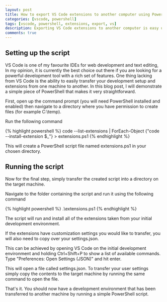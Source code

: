 ```yaml
---
layout: post
title: How to export VS Code extensions to another computer using PowerShell
categories: [vscode, powershell]
tags: [vscode, powershell, extensions, export, vs]
description: Exporting VS Code extensions to another computer is easy using PowerShell.
comments: true
---
```


## Setting up the script

VS Code is one of my favourite IDEs for web development and text editing, In my opinion, it is currently the best choice out there if you are looking for a powerful development tool with a rich set of features. One thing lacking from VS Code is the ability to easily transfer your development setup and extensions from one machine to another. In this blog post, I will demonstrate a simple piece of PowerShell that makes it very straightforward.

First, open up the command prompt (you will need PowerShell installed and enabled) then navigate to a directory where you have permission to create files (for example C:\temp).

Run the following command

{% highlight powershell %}
code --list-extensions | ForEach-Object {"code --install-extension $_"} > extensions.ps1
{% endhighlight %}

This will create a PowerShell script file named extensions.ps1 in your chosen directory.

## Running the script

Now for the final step, simply transfer the created script into a directory on the target machine.

Navigate to the folder containing the script and run it using the following command

{% highlight powershell %}
.\extensions.ps1
{% endhighlight %}

The script will run and install all of the extensions taken from your initial development environment.

If the extensions have customization settings you would like to transfer, you will also need to copy over your settings.json.

This can be achieved by opening VS Code on the initial development environment and holding Ctrl+Shift+P to show a list of available commands. Type "Preferences: Open Settings (JSON)" and hit enter.

This will open a file called settings.json. To transfer your user settings simply copy the contents to the target machine by running the same command to open the file.

That's it. You should now have a development environment that has been transferred to another machine by running a simple PowerShell script.